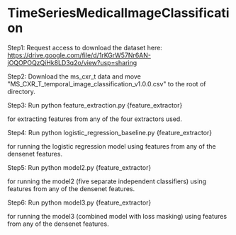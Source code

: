 # TimeSeriesMedicalImageClassification

Step1: Request access to download the dataset here: https://drive.google.com/file/d/1rKGrW57Nr6AN-jOQOPOQzQiHk8LD3q2o/view?usp=sharing

Step2: Download the ms_cxr_t data and move "MS_CXR_T_temporal_image_classification_v1.0.0.csv" to the root of directory.

Step3: Run
python feature_extraction.py {feature_extractor}

for extracting features from any of the four extractors used.

Step4: Run
python logistic_regression_baseline.py {feature_extractor}

for running the logistic regression model using features from any of the densenet features.

Step5: Run
python model2.py {feature_extractor}

for running the model2 (five separate independent classifiers) using features from any of the densenet features.

Step6: Run
python model3.py {feature_extractor}

for running the model3 (combined model with loss masking) using features from any of the densenet features.
